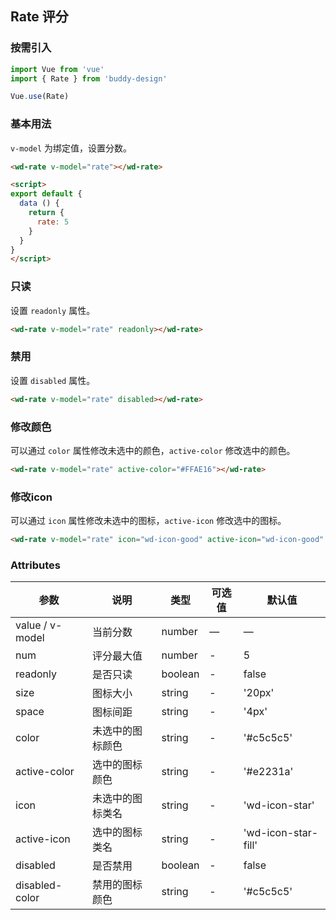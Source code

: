 ## Rate 评分

### 按需引入

```javascript
import Vue from 'vue'
import { Rate } from 'buddy-design'

Vue.use(Rate)
```

### 基本用法

`v-model` 为绑定值，设置分数。

```html
<wd-rate v-model="rate"></wd-rate>

<script>
export default {
  data () {
    return {
      rate: 5
    }
  }
}
</script>
```

### 只读

设置 `readonly` 属性。

```html
<wd-rate v-model="rate" readonly></wd-rate>
```

### 禁用

设置 `disabled` 属性。

```html
<wd-rate v-model="rate" disabled></wd-rate>
```

### 修改颜色

可以通过 `color` 属性修改未选中的颜色，`active-color` 修改选中的颜色。

```html
<wd-rate v-model="rate" active-color="#FFAE16"></wd-rate>
```

### 修改icon

可以通过 `icon` 属性修改未选中的图标，`active-icon` 修改选中的图标。

```html
<wd-rate v-model="rate" icon="wd-icon-good" active-icon="wd-icon-good" active-color="#0083ff"></wd-rate>
```

### Attributes
| 参数      | 说明                                 | 类型      | 可选值       | 默认值   |
|---------- |------------------------------------ |---------- |------------- |-------- |
| value / v-model      |	当前分数                |	number    |	—           |	—       |
| num	    | 评分最大值                      |	number    |	-         |	5 |
| readonly      | 是否只读                  | boolean | - | false |
| size   | 图标大小                  | string | - | '20px' |
| space      | 图标间距        | string | - | '4px' |
| color       | 未选中的图标颜色  | string | - | '#c5c5c5' |
| active-color           | 选中的图标颜色        | string | - | '#e2231a' |
| icon           | 未选中的图标类名                  | string | - | 'wd-icon-star' |
| active-icon    | 选中的图标类名                  | string | - | 'wd-icon-star-fill' |
| disabled           | 是否禁用                  | boolean | - | false |
| disabled-color    | 禁用的图标颜色                  | string | - | '#c5c5c5' |
